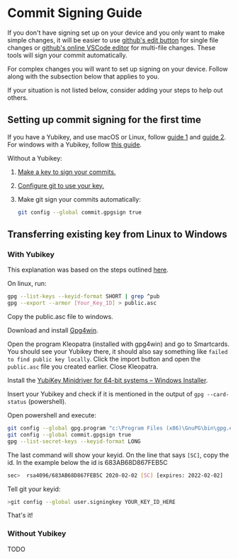 # Commit Signing Guide

If you don't have signing set up on your device and you only want to make simple changes, it will be easier to use [github's edit button](https://docs.github.com/en/repositories/working-with-files/managing-files/editing-files) for single file changes or [github's online VSCode editor](https://docs.github.com/en/codespaces/the-githubdev-web-based-editor#opening-the-githubdev-editor) for multi-file changes. These tools will sign your commit automatically.

For complex changes you will want to set up signing on your device.
Follow along with the subsection below that applies to you.

If your situation is not listed below, consider adding your steps to help out others.

## Setting up commit signing for the first time

If you have a Yubikey, and use macOS or Linux, follow [guide 1](https://dev.to/paulmicheli/using-your-yubikey-to-get-started-with-gpg-3h4k) and [guide 2](https://dev.to/paulmicheli/using-your-yubikey-for-signed-git-commits-4l73).
For windows with a Yubikey, follow [this guide](https://scatteredcode.net/signing-git-commits-using-yubikey-on-windows/).

Without a Yubikey:
  1. [Make a key to sign your commits.](https://docs.github.com/en/authentication/managing-commit-signature-verification/generating-a-new-gpg-key)
  2. [Configure git to use your key.](https://docs.github.com/en/authentication/managing-commit-signature-verification/telling-git-about-your-signing-key)
  3. Make git sign your commits automatically:

     ```sh
     git config --global commit.gpgsign true
     ```

## Transferring existing key from Linux to Windows

### With Yubikey

This explanation was based on the steps outlined [here](https://scatteredcode.net/signing-git-commits-using-yubikey-on-windows/).

On linux, run:
```sh
gpg --list-keys --keyid-format SHORT | grep ^pub
gpg --export --armor [Your_Key_ID] > public.asc
```

Copy the public.asc file to windows.

Download and install [Gpg4win](https://www.gpg4win.org/get-gpg4win.html).

Open the program Kleopatra (installed with gpg4win) and go to Smartcards.
You should see your Yubikey there, it should also say something like `failed to find public key locally`. Click the import button and open the `public.asc` file you created earlier.
Close Kleopatra.

Install the [YubiKey Minidriver for 64-bit systems – Windows Installer](https://www.yubico.com/support/download/smart-card-drivers-tools/).

Insert your Yubikey and check if it is mentioned in the output of `gpg --card-status` (powershell).

Open powershell and execute:
```sh
git config --global gpg.program "c:\Program Files (x86)\GnuPG\bin\gpg.exe"
git config --global commit.gpgsign true
gpg --list-secret-keys --keyid-format LONG
```
The last command will show your keyid. On the line that says `[SC]`, copy the id.
In the example below the id is 683AB68D867FEB5C
```sh
sec>  rsa4096/683AB68D867FEB5C 2020-02-02 [SC] [expires: 2022-02-02]
```

Tell git your keyid:
```sh
>git config --global user.signingkey YOUR_KEY_ID_HERE
```

That's it!

### Without Yubikey

TODO

 
